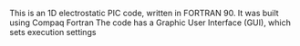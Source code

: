 This is an 1D electrostatic PIC code, written in FORTRAN 90.
It was built using Compaq Fortran
The code has a Graphic User Interface (GUI), which sets execution settings
